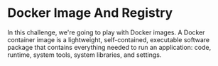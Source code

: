 # Docker Image And Registry

In this challenge, we're going to play with Docker images. A Docker container image is a lightweight, self-contained, executable software package that contains everything needed to run an application: code, runtime, system tools, system libraries, and settings.
